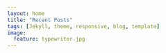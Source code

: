 ```yaml
---
layout: home
title: "Recent Posts"
tags: [Jekyll, theme, responsive, blog, template]
image:
  feature: typewriter.jpg
---
```


